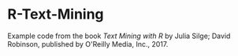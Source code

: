# R-Text-Mining #

Example code from the book _Text Mining with R_ by Julia Silge; David Robinson, published by O'Reilly Media, Inc., 2017.
